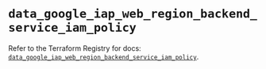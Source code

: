 # `data_google_iap_web_region_backend_service_iam_policy`

Refer to the Terraform Registry for docs: [`data_google_iap_web_region_backend_service_iam_policy`](https://registry.terraform.io/providers/hashicorp/google-beta/6.36.0/docs/data-sources/google_iap_web_region_backend_service_iam_policy).
